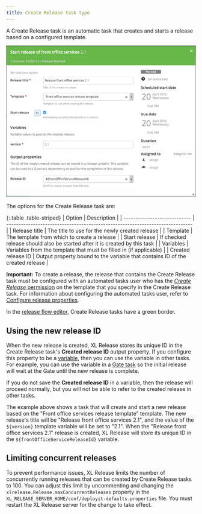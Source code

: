 ```yaml
---
title: Create Release task type
---
```


A Create Release task is an automatic task that creates and starts a release based on a configured template.

![Create release task details](/xl-release/images/create-release-task-details.png)

The options for the Create Release task are:

{:.table .table-striped}
| Option                       | Description                                                                   |
| ---------------------------- | ----------------------------------------------------------------------------- |
| Release title                | The title to use for the newly created release                                |
| Template                     | The template from which to create a release                                   |
| Start release                | If checked release should also be started after it is created by this task    |
| Variables                    | Variables from the template that must be filled in (if applicable)            |
| Created release ID           | Output property bound to the variable that contains ID of the created release |

**Important:** To create a release, the release that contains the Create Release task must be configured with an automated tasks user who has the [*Create Release* permission](/xl-release/how-to/configure-permissions.html) on the template that you specify in the Create Release task. For information about configuring the automated tasks user, refer to [Configure release properties](/xl-release/how-to/configure-release-properties.html).

In the [release flow editor](/xl-release/how-to/using-the-release-flow-editor.html), Create Release tasks have a green border.

## Using the new release ID

When the new release is created, XL Release stores its unique ID in the Create Release task's **Created release ID** output property. If you configure this property to be a [variable](/xl-release/how-to/create-release-variables.html), then you can use the variable in other tasks. For example, you can use the variable in a [Gate task](/xl-release/how-to/create-a-gate-task.html) so the initial release will wait at the Gate until the new release is complete.

If you do not save the **Created release ID** in a variable, then the release will proceed normally, but you will not be able to refer to the created release in other tasks.

The example above shows a task that will create and start a new release based on the "Front office services release template" template. The new release's title will be "Release front office services 2.1", and the value of the `${version}` template variable will be set to "2.1". When the "Release front office services 2.1" release is created, XL Release will store its unique ID in the `${frontOfficeServiceReleaseId}` variable.

## Limiting concurrent releases

To prevent performance issues, XL Release limits the number of concurrently running releases that can be created by Create Release tasks to 100. You can adjust this limit by uncommenting and changing the `xlrelease.Release.maxConcurrentReleases` property in the `XL_RELEASE_SERVER_HOME/conf/deployit-defaults.properties` file. You must restart the XL Release server for the change to take effect.

